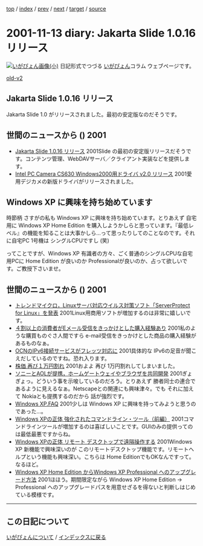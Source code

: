 [top](https://igapyon.github.io/diary/) 
 / [index](https://igapyon.github.io/diary/2001/index.html) 
 / [prev](https://igapyon.github.io/diary/2001/ig011112.html) 
 / [next](https://igapyon.github.io/diary/2001/ig011114.html) 
 / [target](https://igapyon.github.io/diary/2001/ig011113.html) 
 / [source](https://github.com/igapyon/diary/blob/gh-pages/2001/ig011113.html.src.md) 

2001-11-13 diary: Jakarta Slide 1.0.16 リリース
=====================================================================================================
[![いがぴょん画像(小)](https://igapyon.github.io/diary/images/iga200306s.jpg "いがぴょん")](https://igapyon.github.io/diary/memo/memoigapyon.html) 日記形式でつづる [いがぴょん](https://igapyon.github.io/diary/memo/memoigapyon.html)コラム ウェブページです。

[old-v2](ig011113-orig.html)

## Jakarta Slide 1.0.16 リリース

Jakarta Slide 1.0 がリリースされました。最初の安定版なのだそうです。




 
## 世間のニュースから () 2001

* [Jakarta Slide 1.0.16 リリース](http://jakarta.apache.org/slide/index.html)  2001Slide の最初の安定版リリースだそうです。コンテンツ管理、WebDAVサーバ／クライアント実装などを提供します。
* [Intel PC Camera CS630 Windows2000用ドライバ v2.0 リリース](http://support.intel.com/support/createshare/camerapack/windows2000/drivers.htm)  2001愛用デジカメの新版ドライバがリリースされました。

## Windows XP に興味を持ち始めています

時節柄 さすがの私も Windows XP に興味を持ち始めています。とりあえず 自宅用に Windows XP Home Edition を購入しようかしらと思っています。『最低レベル』の機能を知ることは大事かしら…って思ったりしてのことなのです。それに自宅PC
1号機は シングルCPUですし (笑)

ってことですが、Windows XP 有識者の方々、ごく普通のシングルCPUな自宅用PCに
Home Edition が良いのか Professionalが良いのか、占って欲しいです。ご教授下さいませ。

## 世間のニュースから () 2001

* [トレンドマイクロ，Linuxサーバ対応ウイルス対策ソフト「ServerProtect for Linux」を発表](http://www.zdnet.co.jp/enterprise/0111/12/01111213.html)  2001Linux用商用ソフトが増加するのは非常に嬉しいです。
* [４割以上の消費者がEメール受信をきっかけとした購入経験あり](http://japan.internet.com/research/20011112/1.html)  2001私のような購買ものぐさ人間ですら e-mail受信をきっかけとした商品の購入経験があるものなぁ。
* [OCNのIPv6接続サービスがフレッツ対応に](http://www.zdnet.co.jp/news/bursts/0111/12/nttcom.html)  2001具体的な IPv6の足音が聞こえだしているのですね。恐れ入ります。
* [株価 再び１万円割れ](http://www.nhk.or.jp/news/2001/11/13/grri84000000865u.html)  2001およよ 再び 1万円割れしてしまいました。
* [ソニーとAOLが提携，ホームゲートウェイやブラウザを共同開発](http://www.zdnet.co.jp/news/bursts/0111/13/sony.html)  2001ぎょぎょっ。どういう事を示唆しているのだろう。とりあえず 勝者同士の連合であるように見えるなぁ。Netscapeとの関連にも興味津々。でも それに加えて Nokiaとも提携するのだから 話が強烈です。
* [Windows XP.FAQ](http://homepage2.nifty.com/winfaq/wxp/)  2001少しは Windows XP に興味を持ってみようと思うのであった…。
* [Windows XPの正体 強化されたコマンドライン・ツール（前編）](http://www.atmarkit.co.jp/fwin2k/xp_feature/013commandtool/commandtool.html)  2001コマンドラインツールが増加するのは喜ばしいことです。GUIのみの提供ってのは最低最悪ですからね。
* [Windows XPの正体 リモート デスクトップで遠隔操作する](http://www.atmarkit.co.jp/fwin2k/xp_feature/012remotedesktop/remotedesktop_01.html)  2001Windows XP 新機能で興味深いのが このリモートデスクトップ機能です。リモートヘルプという機能も興味深い。こちらは Home EditionでもOKなんですって。なるほど。
* [Windows XP Home Edition からWindows XP Professional へのアップグレード方法](http://www.microsoft.com/japan/windowsxp/pro/evaluation/upfromhome/)  2001ほほう。期間限定ながら Windows XP Home Edition → Professional へのアップグレードパスを用意せざるを得ないと判断しはじめている模様です。

----------------------------------------------------------------------------------------------------

## この日記について
[いがぴょんについて](https://igapyon.github.io/diary/memo/memoigapyon.html) / [インデックスに戻る](https://igapyon.github.io/diary/idxall.html)
